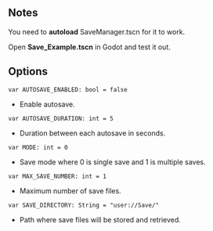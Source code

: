 ## Notes
You need to **autoload** SaveManager.tscn for it to work.

Open **Save_Example.tscn** in Godot and test it out.

## Options
```var AUTOSAVE_ENABLED: bool = false```
- Enable autosave.

```var AUTOSAVE_DURATION: int = 5```
- Duration between each autosave in seconds.

```var MODE: int = 0```
- Save mode where 0 is single save and 1 is multiple saves.

```var MAX_SAVE_NUMBER: int = 1```
- Maximum number of save files.

```var SAVE_DIRECTORY: String = "user://Save/"```
- Path where save files will be stored and retrieved.
